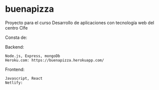 # buenapizza
Proyecto para el curso Desarrollo de aplicaciones con tecnología web del centro CIfe

Consta de:

  Backend:
  
    Node.js, Express, mongoDb
    Heroku.com: https://buenapizza.herokuapp.com/
    
   Frontend:
   
    Javascript, React
    Netlify: 
